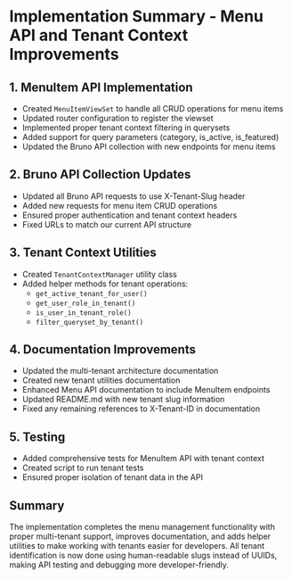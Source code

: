 # Implementation Summary - Menu API and Tenant Context Improvements

## 1. MenuItem API Implementation

- Created `MenuItemViewSet` to handle all CRUD operations for menu items
- Updated router configuration to register the viewset
- Implemented proper tenant context filtering in querysets
- Added support for query parameters (category, is_active, is_featured)
- Updated the Bruno API collection with new endpoints for menu items

## 2. Bruno API Collection Updates

- Updated all Bruno API requests to use X-Tenant-Slug header
- Added new requests for menu item CRUD operations
- Ensured proper authentication and tenant context headers
- Fixed URLs to match our current API structure

## 3. Tenant Context Utilities

- Created `TenantContextManager` utility class
- Added helper methods for tenant operations:
  - `get_active_tenant_for_user()`
  - `get_user_role_in_tenant()`
  - `is_user_in_tenant_role()`
  - `filter_queryset_by_tenant()`

## 4. Documentation Improvements

- Updated the multi-tenant architecture documentation
- Created new tenant utilities documentation
- Enhanced Menu API documentation to include MenuItem endpoints
- Updated README.md with new tenant slug information
- Fixed any remaining references to X-Tenant-ID in documentation

## 5. Testing

- Added comprehensive tests for MenuItem API with tenant context
- Created script to run tenant tests
- Ensured proper isolation of tenant data in the API

## Summary

The implementation completes the menu management functionality with proper multi-tenant support, improves documentation, and adds helper utilities to make working with tenants easier for developers. All tenant identification is now done using human-readable slugs instead of UUIDs, making API testing and debugging more developer-friendly.
